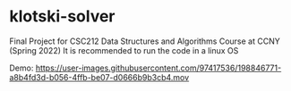 # klotski-solver
Final Project for CSC212 Data Structures and Algorithms Course at CCNY (Spring 2022)
It is recommended to run the code in a linux OS

Demo:
https://user-images.githubusercontent.com/97417536/198846771-a8b4fd3d-b056-4ffb-be07-d0666b9b3cb4.mov

